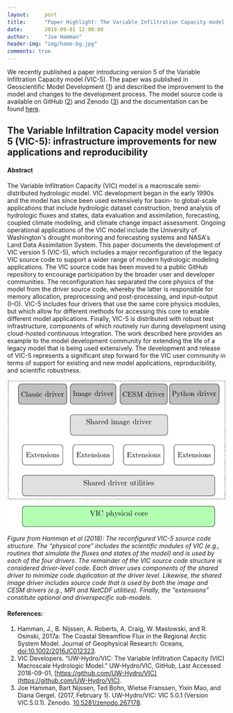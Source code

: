```yaml
---
layout:     post
title:      "Paper Highlight: The Variable Infiltration Capacity model version 5 (VIC-5): infrastructure improvements for new applications and reproducibility"
date:       2018-09-01 12:00:00
author:     "Joe Hamman"
header-img: "img/home-bg.jpg"
comments: true
---
```


We recently published a paper introducing version 5 of the Variable Infiltration Capacity model (VIC-5). The paper was published in Geoscientific Model Development ([1](http://dx.doi.org/10.5194/gmd-11-3481-2018])) and described the improvement to the model and changes to the development process. The model source code is available on GitHub ([2](https://github.com/UW-Hydro/VIC)) and Zenodo ([3](https://zenodo.org/record/267178#.XE4lDs9Kh24)) and the documentation can be found [here](https://vic.readthedocs.io).

## The Variable Infiltration Capacity model version 5 (VIC-5): infrastructure improvements for new applications and reproducibility

#### Abstract

The Variable Infiltration Capacity (VIC) model is a macroscale semi-distributed hydrologic model. VIC development began in the early 1990s and the model has since been used extensively for basin- to global-scale applications that include hydrologic dataset construction, trend analysis of hydrologic fluxes and states, data evaluation and assimilation, forecasting, coupled climate modeling, and climate change impact assessment. Ongoing operational applications of the VIC model include the University of Washington's drought monitoring and forecasting systems and NASA's Land Data Assimilation System. This paper documents the development of VIC version 5 (VIC-5), which includes a major reconfiguration of the legacy VIC source code to support a wider range of modern hydrologic modeling applications. The VIC source code has been moved to a public GitHub repository to encourage participation by the broader user and developer communities. The reconfiguration has separated the core physics of the model from the driver source code, whereby the latter is responsible for memory allocation, preprocessing and post-processing, and input–output (I–O). VIC-5 includes four drivers that use the same core physics modules, but which allow for different methods for accessing this core to enable different model applications. Finally, VIC-5 is distributed with robust test infrastructure, components of which routinely run during development using cloud-hosted continuous integration. The work described here provides an example to the model development community for extending the life of a legacy model that is being used extensively. The development and release of VIC-5 represents a significant step forward for the VIC user community in terms of support for existing and new model applications, reproducibility, and scientific robustness.

![RASM](/img/vic5_inf.png)

*Figure from Hamman et al (2018): The reconfigured VIC-5 source code structure. The “physical core” includes the scientific modules of VIC (e.g., routines that simulate the fluxes and states of the model) and is used by each of the four drivers. The remainder of the VIC source code structure is considered driver-level code. Each driver uses components of the shared driver to minimize code duplication at the driver level. Likewise, the shared image driver includes source code that is used by both the image and CESM drivers (e.g., MPI and NetCDF utilities). Finally, the “extensions” constitute optional and driverspecific sub-models.*

#### References:
1.  Hamman, J., B. Nijssen, A. Roberts, A. Craig, W. Maslowski, and R. Osinski, 2017a: The Coastal Streamflow Flux in the Regional Arctic System Model. Journal of Geophysical Research: Oceans, [doi:10.1002/2016JC012323](http://dx.doi.org/10.1002/2016JC012323).
2. VIC Developers. “UW-Hydro/VIC: The Variable Infiltration Capacity (VIC) Macroscale Hydrologic Model.” UW-Hydro/VIC, GitHub, Last Accessed 2018-09-01, [https://github.com/UW-Hydro/VIC](https://github.com/UW-Hydro/VIC).
2. Joe Hamman, Bart Nijssen, Ted Bohn, Wietse Franssen, Yixin Mao, and Diana Gergel. (2017, February 1). UW-Hydro/VIC: VIC 5.0.1 (Version VIC.5.0.1). Zenodo. [10.5281/zenodo.267178](http://doi.org/10.5281/zenodo.267178).
